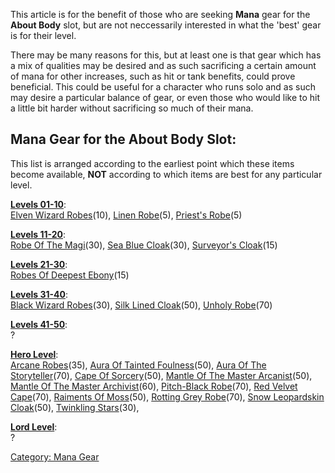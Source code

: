 This article is for the benefit of those who are seeking **Mana** gear
for the **About Body** slot, but are not neccessarily interested in what
the 'best' gear is for their level.

There may be many reasons for this, but at least one is that gear which
has a mix of qualities may be desired and as such sacrificing a certain
amount of mana for other increases, such as hit or tank benefits, could
prove beneficial. This could be useful for a character who runs solo and
as such may desire a particular balance of gear, or even those who would
like to hit a little bit harder without sacrificing so much of their
mana.

## Mana Gear for the About Body Slot:

This list is arranged according to the earliest point which these items
become available, **NOT** according to which items are best for any
particular level.

**[Levels 01-10](:Category:_Lowmort_Levels_1-10_.md "wikilink")**:  
[Elven Wizard Robes](Elven_Wizard_Robes "wikilink")(10), [Linen
Robe](Linen_Robe "wikilink")(5), [Priest's
Robe](Priest's_Robe "wikilink")(5)

**[Levels 11-20](:Category:_Lowmort_Levels_11-20.md "wikilink")**:  
[Robe Of The Magi](Robe_Of_The_Magi "wikilink")(30), [Sea Blue
Cloak](Sea_Blue_Cloak "wikilink")(30), [Surveyor's
Cloak](Surveyor's_Cloak "wikilink")(15)

**[Levels 21-30](:Category:_Lowmort_Levels_21-30.md "wikilink")**:  
[Robes Of Deepest Ebony](Robes_Of_Deepest_Ebony "wikilink")(15)

**[Levels 31-40](:Category:_Lowmort_Levels_31-40.md "wikilink")**:  
[Black Wizard Robes](Black_Wizard_Robes "wikilink")(30), [Silk Lined
Cloak](Silk_Lined_Cloak "wikilink")(50), [Unholy
Robe](Unholy_Robe "wikilink")(70)

**[Levels 41-50](:Category:_Lowmort_Levels_41-50.md "wikilink")**:  
?

**[Hero Level](:Category:_Hero.md "wikilink")**:  
[Arcane Robes](Arcane_Robes "wikilink")(35), [Aura Of Tainted
Foulness](Aura_Of_Tainted_Foulness "wikilink")(50), [Aura Of The
Storyteller](Aura_Of_The_Storyteller "wikilink")(70), [Cape Of
Sorcery](Cape_Of_Sorcery "wikilink")(50), [Mantle Of The Master
Arcanist](Mantle_Of_The_Master_Arcanist "wikilink")(50), [Mantle Of The
Master Archivist](Mantle_Of_The_Master_Archivist "wikilink")(60),
[Pitch-Black Robe](Pitch-Black_Robe "wikilink")(70), [Red Velvet
Cape](Red_Velvet_Cape "wikilink")(70), [Raiments Of
Moss](Raiments_Of_Moss "wikilink")(50), [Rotting Grey
Robe](Rotting_Grey_Robe "wikilink")(70), [Snow Leopardskin
Cloak](Snow_Leopardskin_Cloak "wikilink")(50), [Twinkling
Stars](Twinkling_Stars "wikilink")(30),

**[Lord Level](:Category:_Lord.md "wikilink")**:  
?

[Category: Mana Gear](Category:_Mana_Gear "wikilink")
